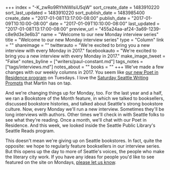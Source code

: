 +++
index = "-K_zwRo9RYhNWlsiU5qW"
sort_create_date = 1483910220
sort_last_updated = 1483910220
sort_publish_date = 1483985400
create_date = "2017-01-08T13:17:00-08:00"
publish_date = "2017-01-09T10:10:00-08:00"
date = "2017-01-09T10:10:00-08:00"
last_updated = "2017-01-08T13:17:00-08:00"
preview_url = "455a24aa-af24-3a69-1239-c8e9d3e3e6b3"
name = "Welcome to our new Monday interview series"
title = "Welcome to our new Monday interview series"
type = "Column"
link = ""
shareimage = ""
twitterauto = "We're excited to bring you a new interview with every Monday in 2017."
facebookauto = "We're excited to bring you a new interview with every Monday in 2017."
make_image_tweet = "False"
notes_byline = ["writers/paul-constant.md"]
tags_notes = ["tags/interviews.md"]
notes_about = ""
books = ""
+++
We've made a few changes with our weekly columns in 2017. You seem like [our new Poet in Residence program](http://www.seattlereviewofbooks.com/notes/2017/01/03/introducing-our-new-poet-in-residence-program/) on Tuesdays. I love the [Saturday Seattle Writing Prompts](http://www.seattlereviewofbooks.com/notes/2017/01/07/seattle-writing-prompt-the-pyramid-atop-the-skyscraper/) that Martin has on tap.

And we're changing things up for Monday, too. For the last year and a half, we ran a Bookstore of the Month feature, in which we talked to booksellers, discussed bookstore histories, and talked about Seattle's strong bookstore culture. Now, every Monday we'll run a new interview. Sometimes they'll be long interviews with authors. Other times we'll check in with Seattle folks to see what they're reading. Once a month, we'll chat with our Poet in Residence. And this week, we looked inside the Seattle Public Library's Seattle Reads program.

This doesn't mean we're giving up on Seattle bookstores. In fact, quite the opposite: we hope to regularly feature booksellers in our interview series. But this opens up the day to more of Seattle's voices, the people who make the literary city work. If you have any ideas for people you'd like to see featured on the site on Mondays, [please let us know](http://www.seattlereviewofbooks.com/about/).